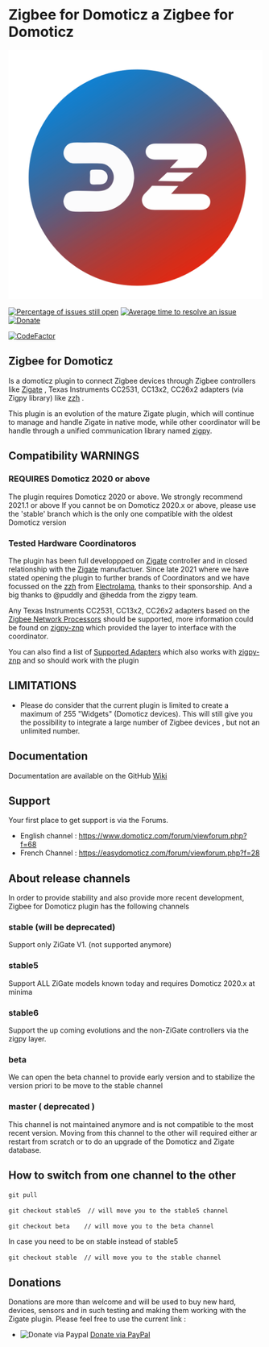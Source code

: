 # Zigbee for Domoticz a Zigbee for Domoticz

![Zigbee for Domoticz](https://github.com/zigbeefordomoticz/Domoticz-Zigbee/blob/zigpy/images/Z4D.png)

[![Percentage of issues still open](http://isitmaintained.com/badge/open/zigbeefordomoticz/Domoticz-Zigate.svg)](http://isitmaintained.com/project/zigbeefordomoticz/Domoticz-Zigate "Percentage of issues still open")
[![Average time to resolve an issue](http://isitmaintained.com/badge/resolution/zigbeefordomoticz/Domoticz-Zigate.svg)](http://isitmaintained.com/project/zigbeefordomoticz/Domoticz-Zigate "Average time to resolve an issue")
[![Donate](https://img.shields.io/badge/Donate-PayPal-green.svg)](https://paypal.me/pipiche "Donate via PayPal")

[![CodeFactor](https://www.codefactor.io/repository/github/zigbeefordomoticz/domoticz-zigate/badge/beta)](https://www.codefactor.io/repository/github/zigbeefordomoticz/domoticz-zigate/overview/beta)

## Zigbee for Domoticz

Is a domoticz plugin to connect Zigbee devices through Zigbee controllers like [Zigate](https://zigate.fr) , Texas Instruments CC2531, CC13x2, CC26x2 adapters (via Zigpy library) like [zzh](https://electrolama.com/projects/zig-a-zig-ah/) .

This plugin is an evolution of the mature Zigate plugin, which will continue to manage and handle Zigate in native mode, while other coordinator will be handle through a unified communication library named [zigpy](https://github.com/zigpy/zigpy).

## Compatibility WARNINGS

### REQUIRES Domoticz 2020 or above

The plugin requires Domoticz 2020 or above. We strongly recommend 2021.1 or above
If you cannot be on Domoticz 2020.x or above, please use the 'stable' branch which is the only one compatible with the oldest Domoticz version

### Tested Hardware Coordinatoros

The plugin has been full developpped on [Zigate](https://zigate.fr) controller and in closed relationship with the [Zigate](https://zigate.fr) manufactuer.
Since late 2021 where we have stated opening the plugin to further brands of Coordinators and we have focussed on the [zzh](https://electrolama.com/projects/zig-a-zig-ah/) from [Electrolama](https://electrolama.com), thanks to their sponsorship. And a big thanks to @puddly and @hedda from the zigpy team.

Any Texas Instruments CC2531, CC13x2, CC26x2 adapters based on the [Zigbee Network Processors](http://dev.ti.com/tirex/content/simplelink_zigbee_sdk_plugin_2_20_00_06/docs/zigbee_user_guide/html/zigbee/introduction.html ) should be supported, more information could be found on [zigpy-znp](https://github.com/zigpy/zigpy-znp) which provided the layer to interface with the coordinator.

You can also find a list of [Supported Adapters](https://www.zigbee2mqtt.io/guide/adapters/#recommended) which also works with [zigpy-znp](https://github.com/zigpy/zigpy-znp) and so should work with the plugin

## LIMITATIONS

* Please do consider that the current plugin is limited to create a maximum of 255 "Widgets" (Domoticz devices).  This will still give you the possibility to integrate a large number of Zigbee devices , but not an unlimited number.

## Documentation

Documentation are available on the GitHub [Wiki](https://github.com/zigbeefordomoticz/Domoticz-Zigate-Wiki "Wiki")

## Support

Your first place to get support is via the Forums.

* English channel : <https://www.domoticz.com/forum/viewforum.php?f=68>
* French Channel : <https://easydomoticz.com/forum/viewforum.php?f=28>

## About release channels

In order to provide stability and also provide more recent development, Zigbee for Domoticz plugin has the following channels

### stable (will be deprecated)

Support only ZiGate V1. (not supported anymore)

### stable5

Support ALL ZiGate models known today and requires Domoticz 2020.x at minima

### stable6

Support the up coming evolutions and the non-ZiGate controllers via the zigpy layer.

### beta

We can open the beta channel to provide early version and to stabilize the version priori to be move to the stable channel

### master ( deprecated )

This channel is not maintained anymore and is not compatible to the most recent version.
Moving from this channel to the other will required either ar restart from scratch or to do an upgrade of the Domoticz and Zigate database.

## How to switch from one channel to the other

`git pull`

`git checkout stable5  // will move you to the stable5 channel`

`git checkout beta    // will move you to the beta channel`

In case you need to be on stable instead of stable5

`git checkout stable  // will move you to the stable channel`

## Donations

Donations are more than welcome and will be used to buy new hard, devices, sensors and in such testing and making them working with the Zigate plugin. Please feel free to use the current link :

* <img src="https://www.pipiche.fr//pp.svg" width="24" height="24" alt="Donate via Paypal"/> <a href="https://paypal.me/pipiche">Donate via PayPal</a><br/>

